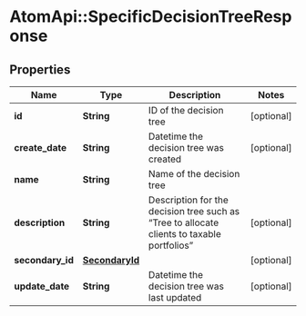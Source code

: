 # AtomApi::SpecificDecisionTreeResponse

## Properties
Name | Type | Description | Notes
------------ | ------------- | ------------- | -------------
**id** | **String** | ID of the decision tree | [optional] 
**create_date** | **String** | Datetime the decision tree was created | [optional] 
**name** | **String** | Name of the decision tree | 
**description** | **String** | Description for the decision tree such as “Tree to allocate clients to taxable portfolios” | [optional] 
**secondary_id** | [**SecondaryId**](SecondaryId.md) |  | [optional] 
**update_date** | **String** | Datetime the decision tree was last updated | [optional] 



